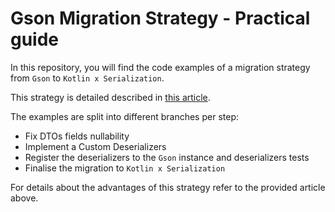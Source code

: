 # Gson Migration Strategy - Practical guide

In this repository, you will find the code examples of a migration strategy from `Gson` to `Kotlin x Serialization`.

This strategy is detailed described in [this article](https://dev.to/harrypulvirenti/gson-migration-made-easy-3b31).

The examples are split into different branches per step:

- Fix DTOs fields nullability
- Implement a Custom Deserializers
- Register the deserializers to the `Gson` instance and deserializers tests
- Finalise the migration to `Kotlin x Serialization`

For details about the advantages of this strategy refer to the provided article above.
